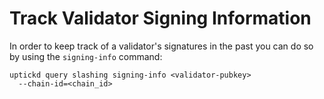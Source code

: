 # Track Validator Signing Information

In order to keep track of a validator's signatures in the past you can do so by using the `signing-info` command:

```Solidity
uptickd query slashing signing-info <validator-pubkey>
  --chain-id=<chain_id>
```
